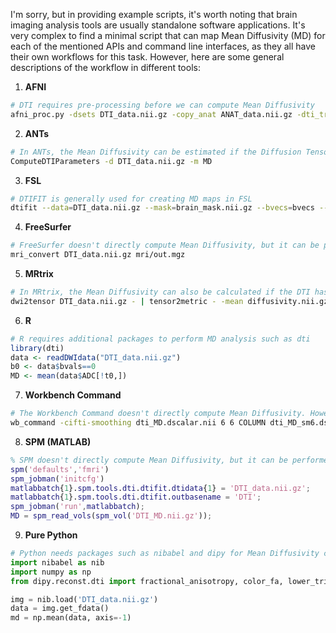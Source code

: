 I'm sorry, but in providing example scripts, it's worth noting that brain imaging analysis tools are usually standalone software applications. It's very complex to find a minimal script that can map Mean Diffusivity (MD) for each of the mentioned APIs and command line interfaces, as they all have their own workflows for this task. However, here are some general descriptions of the workflow in different tools:

1. **AFNI**
```Bash
# DTI requires pre-processing before we can compute Mean Diffusivity 
afni_proc.py -dsets DTI_data.nii.gz -copy_anat ANAT_data.nii.gz -dti_tr 2.5 -regress_stim_times stim_times*
```

2. **ANTs**
```Bash
# In ANTs, the Mean Diffusivity can be estimated if the Diffusion Tensor Image (DTI) is given
ComputeDTIParameters -d DTI_data.nii.gz -m MD
```

3. **FSL**
```Bash
# DTIFIT is generally used for creating MD maps in FSL
dtifit --data=DTI_data.nii.gz --mask=brain_mask.nii.gz --bvecs=bvecs --bvals=bvals --out=dti
```

4. **FreeSurfer**
```Bash
# FreeSurfer doesn't directly compute Mean Diffusivity, but it can be processed if the DTI is given
mri_convert DTI_data.nii.gz mri/out.mgz
```

5. **MRtrix**
```Bash
# In MRtrix, the Mean Diffusivity can also be calculated if the DTI has been estimated first
dwi2tensor DTI_data.nii.gz - | tensor2metric - -mean diffusivity.nii.gz
```

6. **R**
```R
# R requires additional packages to perform MD analysis such as dti
library(dti)
data <- readDWIdata("DTI_data.nii.gz")
b0 <- data$bvals==0
MD <- mean(data$ADC[!t0,])
```

7. **Workbench Command**
```Bash
# The Workbench Command doesn't directly compute Mean Diffusivity. However, it can visualize MD maps if they have been created with another tool.
wb_command -cifti-smoothing dti_MD.dscalar.nii 6 6 COLUMN dti_MD_sm6.dscalar.nii
```

8. **SPM (MATLAB)**
```MATLAB
% SPM doesn't directly compute Mean Diffusivity, but it can be performed if the DTI is processed
spm('defaults','fmri')
spm_jobman('initcfg')
matlabbatch{1}.spm.tools.dti.dtifit.dtidata{1} = 'DTI_data.nii.gz';
matlabbatch{1}.spm.tools.dti.dtifit.outbasename = 'DTI';
spm_jobman('run',matlabbatch);
MD = spm_read_vols(spm_vol('DTI_MD.nii.gz'));
```

9. **Pure Python**
```Python
# Python needs packages such as nibabel and dipy for Mean Diffusivity computation
import nibabel as nib
import numpy as np
from dipy.reconst.dti import fractional_anisotropy, color_fa, lower_triangular

img = nib.load('DTI_data.nii.gz')
data = img.get_fdata()
md = np.mean(data, axis=-1)
```